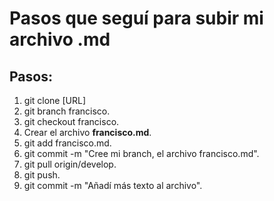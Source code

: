 <!--Titulos-->

# Pasos que seguí para subir mi archivo .md
## Pasos:

<!--Lista organizada-->

1. git clone [URL]
2. git branch francisco.
3. git checkout francisco.
4. Crear el archivo **francisco.md**.
5. git add francisco.md.
6. git commit -m "Cree mi branch, el archivo francisco.md".
7. git pull origin/develop.
8. git push. 
9. git commit -m "Añadí más texto al archivo".